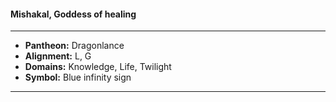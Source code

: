 #### Mishakal, Goddess of healing
___

- **Pantheon:** Dragonlance
- **Alignment:** L, G
- **Domains:** Knowledge, Life, Twilight
- **Symbol:** Blue infinity sign
___
